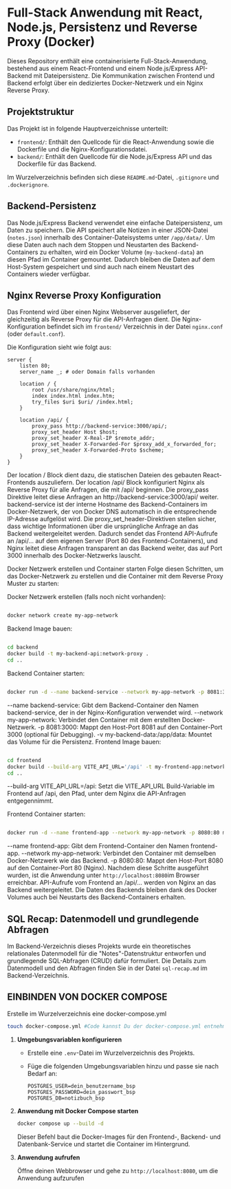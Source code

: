 # Full-Stack Anwendung mit React, Node.js, Persistenz und Reverse Proxy (Docker)

Dieses Repository enthält eine containerisierte Full-Stack-Anwendung, bestehend aus einem React-Frontend und einem Node.js/Express API-Backend mit Dateipersistenz. Die Kommunikation zwischen Frontend und Backend erfolgt über ein dediziertes Docker-Netzwerk und ein Nginx Reverse Proxy.

## Projektstruktur

Das Projekt ist in folgende Hauptverzeichnisse unterteilt:

* `frontend/`: Enthält den Quellcode für die React-Anwendung sowie die Dockerfile und die Nginx-Konfigurationsdatei.
* `backend/`: Enthält den Quellcode für die Node.js/Express API und das Dockerfile für das Backend.

Im Wurzelverzeichnis befinden sich diese `README.md`-Datei, `.gitignore` und `.dockerignore`.

## Backend-Persistenz

Das Node.js/Express Backend verwendet eine einfache Dateipersistenz, um Daten zu speichern. Die API speichert alle Notizen in einer JSON-Datei (`notes.json`) innerhalb des Container-Dateisystems unter `/app/data/`. Um diese Daten auch nach dem Stoppen und Neustarten des Backend-Containers zu erhalten, wird ein Docker Volume (`my-backend-data`) an diesen Pfad im Container gemountet. Dadurch bleiben die Daten auf dem Host-System gespeichert und sind auch nach einem Neustart des Containers wieder verfügbar.

## Nginx Reverse Proxy Konfiguration

Das Frontend wird über einen Nginx Webserver ausgeliefert, der gleichzeitig als Reverse Proxy für die API-Anfragen dient. Die Nginx-Konfiguration befindet sich im `frontend/` Verzeichnis in der Datei `nginx.conf` (oder `default.conf`).

Die Konfiguration sieht wie folgt aus:

```nginx
server {
    listen 80;
    server_name _; # oder Domain falls vorhanden

    location / {
        root /usr/share/nginx/html;
        index index.html index.htm;
        try_files $uri $uri/ /index.html;
    }

    location /api/ {
        proxy_pass http://backend-service:3000/api/;
        proxy_set_header Host $host;
        proxy_set_header X-Real-IP $remote_addr;
        proxy_set_header X-Forwarded-For $proxy_add_x_forwarded_for;
        proxy_set_header X-Forwarded-Proto $scheme;
    }
}
```

Der location / Block dient dazu, die statischen Dateien des gebauten React-Frontends auszuliefern.
Der location /api/ Block konfiguriert Nginx als Reverse Proxy für alle Anfragen, die mit /api/ beginnen. Die proxy_pass Direktive leitet diese Anfragen an http://backend-service:3000/api/ weiter. backend-service ist der interne Hostname des Backend-Containers im Docker-Netzwerk, der von Docker DNS automatisch in die entsprechende IP-Adresse aufgelöst wird. Die proxy_set_header-Direktiven stellen sicher, dass wichtige Informationen über die ursprüngliche Anfrage an das Backend weitergeleitet werden.
Dadurch sendet das Frontend API-Aufrufe an /api/... auf dem eigenen Server (Port 80 des Frontend-Containers), und Nginx leitet diese Anfragen transparent an das Backend weiter, das auf Port 3000 innerhalb des Docker-Netzwerks lauscht.

Docker Netzwerk erstellen und Container starten
Folge diesen Schritten, um das Docker-Netzwerk zu erstellen und die Container mit dem Reverse Proxy Muster zu starten:

Docker Netzwerk erstellen (falls noch nicht vorhanden):

```Bash

docker network create my-app-network
```
Backend Image bauen:

```Bash

cd backend
docker build -t my-backend-api:network-proxy .
cd ..
```
Backend Container starten:

```Bash

docker run -d --name backend-service --network my-app-network -p 8081:3000 -v my-backend-data:/app/data my-backend-api:network-proxy
```
--name backend-service: Gibt dem Backend-Container den Namen backend-service, der in der Nginx-Konfiguration verwendet wird.
--network my-app-network: Verbindet den Container mit dem erstellten Docker-Netzwerk.
-p 8081:3000: Mappt den Host-Port 8081 auf den Container-Port 3000 (optional für Debugging).
-v my-backend-data:/app/data: Mountet das Volume für die Persistenz.
Frontend Image bauen:

```Bash

cd frontend
docker build --build-arg VITE_API_URL='/api' -t my-frontend-app:network-proxy .
cd ..
```
--build-arg VITE_API_URL=/api: Setzt die VITE_API_URL Build-Variable im Frontend auf /api, den Pfad, unter dem Nginx die API-Anfragen entgegennimmt.

Frontend Container starten:

```Bash

docker run -d --name frontend-app --network my-app-network -p 8080:80 my-frontend-app:network-proxy`
```

--name frontend-app: Gibt dem Frontend-Container den Namen frontend-app.
--network my-app-network: Verbindet den Container mit demselben Docker-Netzwerk wie das Backend.
-p 8080:80: Mappt den Host-Port 8080 auf den Container-Port 80 (Nginx).
Nachdem diese Schritte ausgeführt wurden, ist die Anwendung unter ``` http://localhost:8080 ```im Browser erreichbar. API-Aufrufe vom Frontend an /api/... werden von Nginx an das Backend weitergeleitet. Die Daten des Backends bleiben dank des Docker Volumes auch bei Neustarts des Backend-Containers erhalten.

## SQL Recap: Datenmodell und grundlegende Abfragen

Im Backend-Verzeichnis dieses Projekts wurde ein theoretisches relationales Datenmodell für die "Notes"-Datenstruktur entworfen und grundlegende SQL-Abfragen (CRUD) dafür formuliert. Die Details zum Datenmodell und den Abfragen finden Sie in der Datei `sql-recap.md` im Backend-Verzeichnis.

## EINBINDEN VON DOCKER COMPOSE

Erstelle im Wurzelverzeichnis eine docker-compose.yml

```Bash
touch docker-compose.yml #Code kannst Du der docker-compose.yml entnehmen
```
1. **Umgebungsvariablen konfigurieren**

    * Erstelle eine `.env`-Datei im Wurzelverzeichnis des Projekts.
    * Füge die folgenden Umgebungsvariablen hinzu und passe sie nach Bedarf an:

        ```
        POSTGRES_USER=dein_benutzername_bsp
        POSTGRES_PASSWORD=dein_passwort_bsp
        POSTGRES_DB=notizbuch_bsp
        ```

2.  **Anwendung mit Docker Compose starten**

    ```bash
    docker compose up --build -d
    ```

    Dieser Befehl baut die Docker-Images für den Frontend-, Backend- und Datenbank-Service und startet die Container im Hintergrund.

3.  **Anwendung aufrufen**

    Öffne deinen Webbrowser und gehe zu `http://localhost:8080`, um die Anwendung aufzurufen

